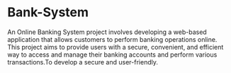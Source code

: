 # Bank-System
An Online Banking System project involves developing a web-based application that allows customers to perform banking operations online. This project aims to provide users with a secure, convenient, and efficient way to access and manage their banking accounts and perform various transactions.To develop a secure and user-friendly.
